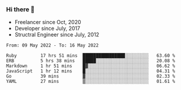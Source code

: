 ### Hi there 👋

- Freelancer since Oct, 2020
- Developer since July, 2017
- Structral Engineer since July, 2012

<!--START_SECTION:waka-->

```text
From: 09 May 2022 - To: 16 May 2022

Ruby         17 hrs 51 mins  ████████████████░░░░░░░░░   63.60 %
ERB          5 hrs 38 mins   █████░░░░░░░░░░░░░░░░░░░░   20.08 %
Markdown     1 hr 51 mins    █▓░░░░░░░░░░░░░░░░░░░░░░░   06.62 %
JavaScript   1 hr 12 mins    █░░░░░░░░░░░░░░░░░░░░░░░░   04.31 %
Go           39 mins         ▓░░░░░░░░░░░░░░░░░░░░░░░░   02.33 %
YAML         27 mins         ▒░░░░░░░░░░░░░░░░░░░░░░░░   01.61 %
```

<!--END_SECTION:waka-->
